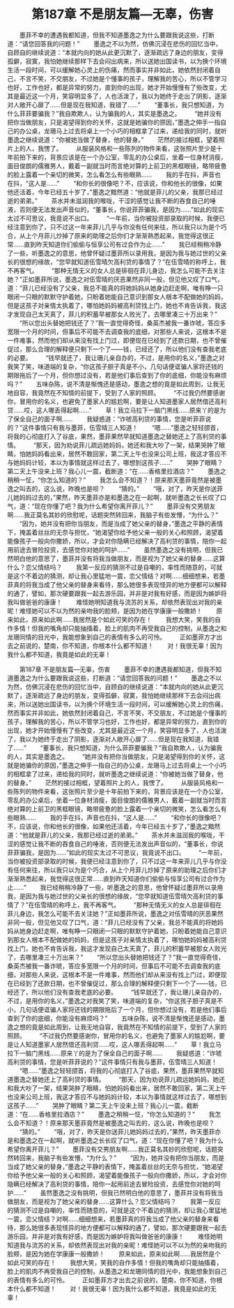 # 　　第187章 不是朋友篇—无辜，伤害
　　墨菲不幸的遭遇我都知道，但我不知道墨逸之为什么要跟我说这些，打断道：“请您回答我的问题！”
　　墨逸之不以为然，仿佛沉浸在悲伤的回忆当中，自顾自的继续说道：“本就内向的她从此更沉默了，逐渐疏远了身边的朋友，变得孤僻，寂寞，我怕她继续那样下去会闷出病来，所以送她出国读书，以为换个环境生活一段时间，可以缓解她心灵上的伤痛，然而事实并非如此，她依然封闭着自己，不言不笑，不交朋友，不过她是个懂事的孩子，理解我的苦心，所以不管学习也好，工作也好，都是异常的努力，直到你的出现，她才开始慢慢有了些改变，尤其是最近这一个月，笑容明显多了，人也活泼了，我以为她终于走出了阴影，逐渐对人敞开心扉了……但是现在我知道，我错了……”
　　“董事长，我只想知道，为什么菲菲要骗我？”我自欺欺人，认为骗我的人，其实是墨逸之。
　　“她并没有把你当做朋友，只是渴望得到你的关怀，这就是她骗你的原因，”墨逸之伸手一指自己的办公桌，龙珊马上过去将桌上一个小巧的相框拿了过来，递给我的同时，就听墨逸之继续说道：“你被她当做了替身，他的替身。”
　　茫然的接过相框，望着照片上的人，我愣了。
　　从服装风格和一些陈列的物件来看，这张照片至少是十年前拍下来的，背景应该是在一个办公室，零乱的办公桌后，坐着一位身材消瘦，面目俊朗的儒雅男人，戴着一副就当时而言绝对算的上前卫的黑框眼镜，略带疲惫的脸上露着一个亲切的微笑，怎么看怎么有些眼熟……
　　我的手在抖，声音也在抖，“这人是……”
　　“和你长的很像吧？不，应该说，你和他长的很像，如果他还活着，今年已经五十岁了，”墨逸之黯然道：“他就是菲儿的父亲，我那已经过逝的弟弟。”
　　茶水并未滋润我的喉咙，干涩的感觉让我不断的吞食自己的唾液，否则便无法发出声音似的，“董事长，你说菲菲骗我，是因为……”如此的现实太过不可思议，我竟说不出口。
　　“一年前，当你被投资部录取的时候，我便已经注意到你了，只不过这一年来菲儿几乎与你没有任何来往，所以我只以为是个巧合，从上个月菲儿炒掉了原来的助理之后你们才渐渐熟悉起来，我觉得这很正常……直到昨天知道你们偷偷与恒享公司有过合作为止……”
　　我已经稍稍冷静了一些，听墨逸之的意思，他曾怀疑过墨菲所以录用我，是因为我与她过世的父亲长的很想的缘故，“您早就知道伍雪晴欠高利贷的事情了？”在伍雪晴的称呼上，我不再客气。
　　“那种无情无义的女人总是徘徊在菲儿身边，我怎么可能不去关注她？”正如墨菲所说，墨逸之对伍雪晴的厌恶果然非同一般，但见他又叹了口气，道：“菲儿已经没有了父亲，我总不能真的将她妈妈从她身边赶走啊，唯有睁一只眼闭一只眼的默默守护着她，只盼着她能自己意识到那女人根本不配做她的妈妈，但是这孩子对亲情太执着了，哪怕她妈妈被高利贷找上门，她也不肯告诉我，我这才发现自己太天真了，菲儿的积蓄早被那女人败光了，去哪里凑三十万出来？”
　　“所以您出头替她把钱还了？”我一直觉得奇怪，桑英杰被我一番诈唬，答应多宽限一个月的时间，但事后不可能不去调查我的底细，对那些人来说，这根本不是一件难事，然而他们却从来没有找上门过，即便现在已经到了还款日期，也不曾催促过，那么合理的解释便只剩下一个了——钱，已经还了，所以他们没有查我老底的必要。
　　“钱早就还了，我让珊儿亲自办的，不过，是用你的名义，”墨逸之对我笑了笑，味道端的复杂，“你这孩子胆子真是不小，几句话便诓骗人家将还钱的期限拖后了一个月，但你想过没有，若是他们事后查到了你的底细，你能没有麻烦吗？”
　　五味杂陈，说不清是惭愧还是感动，墨逸之想的竟是如此周到，让我无地自容，我竟然在不知情的前提下，受到了人家的照顾。
　　“不过我仍然要感谢你，冒用你的名义，也避免了墨家人的尴尬啊，要是让人知道墨家人居然借还高利贷……哎，这人哪丢得起啊……”
　　草！我立马拉下一脑门黑线……原来丫的是为了保全自己的面子啊……
　　我疑惑道：“诈唬高利贷的事情，您是听菲菲说的？”这件事情只有我与墨菲，伍雪晴三人知道！
　　“嗯……”墨逸之轻轻颌首，将我的心彻底打入了谷底，果然，墨菲果然早就知道墨逸之替她还上了高利贷的事情。
　　“那天，因为劝说菲儿疏远她妈妈，她还和我大吵了一架，结果哭肿了眼睛，怕她妈妈看出来，居然不敢回家，第二天上午也没来公司上班，我这才答应不与她妈妈计较，本以为事情就这样过去了，哪想到这孩子……”
　　哭肿了眼睛？第二天上午没来上班？我心儿一震，截断道：“在……香格里拉酒店？”
　　墨逸之稍稍一怔，“你怎么知道的？”
　　我怎么会不知道？！原来那天墨菲竟然是被墨逸之叫去的，这么说，昨晚也是呗？
　　“猜的。”
　　“哦，对了，昨天是你送菲儿她妈妈过去的，”果然，昨天墨菲亦是和墨逸之在一起啊，就听墨逸之长长叹了口气，道：“现在你懂了吧？我为什么希望你离开菲儿？”
　　墨菲没有交男朋友啊……我正莫名其妙的欣慰呢，话题突然转回来，我脑子有些发懵，“为什么？”
　　“因为，她并没有把你当朋友，而是当成了她父亲的替身，”墨逸之平静的表情下，掩盖着丝丝的无奈与担忧，“她渴望你给予他父亲一般的关心和照顾，渴望着能像孩子一般向你撒娇，所以，才会对你隐瞒已经解决了高利贷的事情，陪你一起用前途去冒险投资，去感觉你对她的呵护……”
　　虽然墨逸之没有挑明，但我已然明白他的意思了，墨菲并没有将我当做朋友，而是视为了她父亲的替身……这算什么？恋父情结吗？
　　我第一反应的猜测不过是自嘲的，率性而随意的，可就是这个不着边的猜测，却让我心里猛地一震，恋父情结？对啊……细细想来，若墨菲真的将我当成了他父亲的替身来看待，那么她很多表现怪异的地方便都可以解释的通了，譬如，那次硬要跟我一起去游乐园，并非是对我有好感，而是因为嫉妒将我叫做爸爸的康康！
　　难怪她明知道我与流苏的关系，却依然表现出对我的亲昵！难怪她可以不以为然的亲吻我的脸颊，是因为她在学康康一般撒娇！
　　原来如此，原来如此啊……我居然是个如此可笑的存在！
　　我想大笑，笑我的自作多情！但我的嘴角却只能抽搐着，脸上的肌肉不再受我自己的控制，从墨逸之和龙珊同情的目光中，我能想象到自己的表情有多么的可怜。
　　正如墨菲方才出去之前说的，楚南，你不知道，你根本什么都不知道！
　　对！我很无辜！因为我什么都不知道，我竟是如此的无辜！

　　第187章 不是朋友篇—无辜，伤害
　　墨菲不幸的遭遇我都知道，但我不知道墨逸之为什么要跟我说这些，打断道：“请您回答我的问题！”
　　墨逸之不以为然，仿佛沉浸在悲伤的回忆当中，自顾自的继续说道：“本就内向的她从此更沉默了，逐渐疏远了身边的朋友，变得孤僻，寂寞，我怕她继续那样下去会闷出病来，所以送她出国读书，以为换个环境生活一段时间，可以缓解她心灵上的伤痛，然而事实并非如此，她依然封闭着自己，不言不笑，不交朋友，不过她是个懂事的孩子，理解我的苦心，所以不管学习也好，工作也好，都是异常的努力，直到你的出现，她才开始慢慢有了些改变，尤其是最近这一个月，笑容明显多了，人也活泼了，我以为她终于走出了阴影，逐渐对人敞开心扉了……但是现在我知道，我错了……”
　　“董事长，我只想知道，为什么菲菲要骗我？”我自欺欺人，认为骗我的人，其实是墨逸之。
　　“她并没有把你当做朋友，只是渴望得到你的关怀，这就是她骗你的原因，”墨逸之伸手一指自己的办公桌，龙珊马上过去将桌上一个小巧的相框拿了过来，递给我的同时，就听墨逸之继续说道：“你被她当做了替身，他的替身。”
　　茫然的接过相框，望着照片上的人，我愣了。
　　从服装风格和一些陈列的物件来看，这张照片至少是十年前拍下来的，背景应该是在一个办公室，零乱的办公桌后，坐着一位身材消瘦，面目俊朗的儒雅男人，戴着一副就当时而言绝对算的上前卫的黑框眼镜，略带疲惫的脸上露着一个亲切的微笑，怎么看怎么有些眼熟……
　　我的手在抖，声音也在抖，“这人是……”
　　“和你长的很像吧？不，应该说，你和他长的很像，如果他还活着，今年已经五十岁了，”墨逸之黯然道：“他就是菲儿的父亲，我那已经过逝的弟弟。”
　　茶水并未滋润我的喉咙，干涩的感觉让我不断的吞食自己的唾液，否则便无法发出声音似的，“董事长，你说菲菲骗我，是因为……”如此的现实太过不可思议，我竟说不出口。
　　“一年前，当你被投资部录取的时候，我便已经注意到你了，只不过这一年来菲儿几乎与你没有任何来往，所以我只以为是个巧合，从上个月菲儿炒掉了原来的助理之后你们才渐渐熟悉起来，我觉得这很正常……直到昨天知道你们偷偷与恒享公司有过合作为止……”
　　我已经稍稍冷静了一些，听墨逸之的意思，他曾怀疑过墨菲所以录用我，是因为我与她过世的父亲长的很想的缘故，“您早就知道伍雪晴欠高利贷的事情了？”在伍雪晴的称呼上，我不再客气。
　　“那种无情无义的女人总是徘徊在菲儿身边，我怎么可能不去关注她？”正如墨菲所说，墨逸之对伍雪晴的厌恶果然非同一般，但见他又叹了口气，道：“菲儿已经没有了父亲，我总不能真的将她妈妈从她身边赶走啊，唯有睁一只眼闭一只眼的默默守护着她，只盼着她能自己意识到那女人根本不配做她的妈妈，但是这孩子对亲情太执着了，哪怕她妈妈被高利贷找上门，她也不肯告诉我，我这才发现自己太天真了，菲儿的积蓄早被那女人败光了，去哪里凑三十万出来？”
　　“所以您出头替她把钱还了？”我一直觉得奇怪，桑英杰被我一番诈唬，答应多宽限一个月的时间，但事后不可能不去调查我的底细，对那些人来说，这根本不是一件难事，然而他们却从来没有找上门过，即便现在已经到了还款日期，也不曾催促过，那么合理的解释便只剩下一个了——钱，已经还了，所以他们没有查我老底的必要。
　　“钱早就还了，我让珊儿亲自办的，不过，是用你的名义，”墨逸之对我笑了笑，味道端的复杂，“你这孩子胆子真是不小，几句话便诓骗人家将还钱的期限拖后了一个月，但你想过没有，若是他们事后查到了你的底细，你能没有麻烦吗？”
　　五味杂陈，说不清是惭愧还是感动，墨逸之想的竟是如此周到，让我无地自容，我竟然在不知情的前提下，受到了人家的照顾。
　　“不过我仍然要感谢你，冒用你的名义，也避免了墨家人的尴尬啊，要是让人知道墨家人居然借还高利贷……哎，这人哪丢得起啊……”
　　草！我立马拉下一脑门黑线……原来丫的是为了保全自己的面子啊……
　　我疑惑道：“诈唬高利贷的事情，您是听菲菲说的？”这件事情只有我与墨菲，伍雪晴三人知道！
　　“嗯……”墨逸之轻轻颌首，将我的心彻底打入了谷底，果然，墨菲果然早就知道墨逸之替她还上了高利贷的事情。
　　“那天，因为劝说菲儿疏远她妈妈，她还和我大吵了一架，结果哭肿了眼睛，怕她妈妈看出来，居然不敢回家，第二天上午也没来公司上班，我这才答应不与她妈妈计较，本以为事情就这样过去了，哪想到这孩子……”
　　哭肿了眼睛？第二天上午没来上班？我心儿一震，截断道：“在……香格里拉酒店？”
　　墨逸之稍稍一怔，“你怎么知道的？”
　　我怎么会不知道？！原来那天墨菲竟然是被墨逸之叫去的，这么说，昨晚也是呗？
　　“猜的。”
　　“哦，对了，昨天是你送菲儿她妈妈过去的，”果然，昨天墨菲亦是和墨逸之在一起啊，就听墨逸之长长叹了口气，道：“现在你懂了吧？我为什么希望你离开菲儿？”
　　墨菲没有交男朋友啊……我正莫名其妙的欣慰呢，话题突然转回来，我脑子有些发懵，“为什么？”
　　“因为，她并没有把你当朋友，而是当成了她父亲的替身，”墨逸之平静的表情下，掩盖着丝丝的无奈与担忧，“她渴望你给予他父亲一般的关心和照顾，渴望着能像孩子一般向你撒娇，所以，才会对你隐瞒已经解决了高利贷的事情，陪你一起用前途去冒险投资，去感觉你对她的呵护……”
　　虽然墨逸之没有挑明，但我已然明白他的意思了，墨菲并没有将我当做朋友，而是视为了她父亲的替身……这算什么？恋父情结吗？
　　我第一反应的猜测不过是自嘲的，率性而随意的，可就是这个不着边的猜测，却让我心里猛地一震，恋父情结？对啊……细细想来，若墨菲真的将我当成了他父亲的替身来看待，那么她很多表现怪异的地方便都可以解释的通了，譬如，那次硬要跟我一起去游乐园，并非是对我有好感，而是因为嫉妒将我叫做爸爸的康康！
　　难怪她明知道我与流苏的关系，却依然表现出对我的亲昵！难怪她可以不以为然的亲吻我的脸颊，是因为她在学康康一般撒娇！
　　原来如此，原来如此啊……我居然是个如此可笑的存在！
　　我想大笑，笑我的自作多情！但我的嘴角却只能抽搐着，脸上的肌肉不再受我自己的控制，从墨逸之和龙珊同情的目光中，我能想象到自己的表情有多么的可怜。
　　正如墨菲方才出去之前说的，楚南，你不知道，你根本什么都不知道！
　　对！我很无辜！因为我什么都不知道，我竟是如此的无辜！
